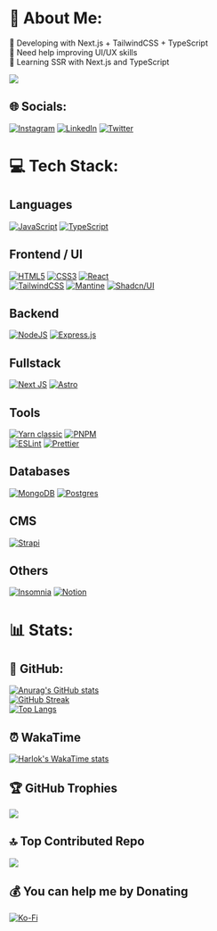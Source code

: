 # 💫 About Me:
🔭 Developing with Next.js + TailwindCSS + TypeScript<br>
🤝 Need help improving UI/UX skills<br>
🌱 Learning SSR with Next.js and TypeScript<br>

![](https://komarev.com/ghpvc/?username=higherror&color=blueviolet)

## 🌐 Socials:
[![Instagram](https://img.shields.io/badge/Instagram-E4405F.svg?logo=Instagram&logoColor=white)](https://instagram.com/higherrorua)
[![LinkedIn](https://img.shields.io/badge/LinkedIn-0077B5.svg?logo=linkedin&logoColor=white)](https://linkedin.com/in/vitaliy-hordiyk)
[![Twitter](https://img.shields.io/badge/Twitter-1DA1F2.svg?logo=Twitter&logoColor=white)](https://twitter.com/higherror) 

# 💻 Tech Stack:

## Languages
[![JavaScript](https://img.shields.io/badge/javascript-%23323330.svg?style=for-the-badge&logo=javascript&logoColor=%23F7DF1E)](https://developer.mozilla.org/docs/Web/JavaScript)
[![TypeScript](https://img.shields.io/badge/typescript-%23007ACC.svg?style=for-the-badge&logo=typescript&logoColor=white)](https://www.typescriptlang.org/)

## Frontend / UI
[![HTML5](https://img.shields.io/badge/html5-%23E34F26.svg?style=for-the-badge&logo=html5&logoColor=white)](https://developer.mozilla.org/en-US/docs/Web/html)
[![CSS3](https://img.shields.io/badge/css3-%231572B6.svg?style=for-the-badge&logo=css3&logoColor=white)](https://developer.mozilla.org/en-US/docs/Web/CSS)
[![React](https://img.shields.io/badge/react-%2320232a.svg?style=for-the-badge&logo=react&logoColor=%2361DAFB)](https://react.dev/)<br/>
[![TailwindCSS](https://img.shields.io/badge/tailwindcss-%2338B2AC.svg?style=for-the-badge&logo=tailwind-css&logoColor=white)](https://tailwindcss.com/)
[![Mantine](https://img.shields.io/badge/mantine-339AF0.svg?style=for-the-badge&logo=mantine&logoColor=white)](https://mantine.dev/)
[![Shadcn/UI](https://img.shields.io/badge/shadcnui-black?style=for-the-badge&logo=shadcnui&logoColor=white)](https://ui.shadcn.com/)

## Backend
[![NodeJS](https://img.shields.io/badge/node.js-6DA55F?style=for-the-badge&logo=node.js&logoColor=white)](https://nodejs.org/)
[![Express.js](https://img.shields.io/badge/express.js-%23404d59.svg?style=for-the-badge&logo=express&logoColor=%2361DAFB)](https://expressjs.com/)

## Fullstack
[![Next JS](https://img.shields.io/badge/Next-black?style=for-the-badge&logo=next.js&logoColor=white)](https://nextjs.org/)
[![Astro](https://img.shields.io/badge/astro-%232C2052.svg?style=for-the-badge&logo=astro&logoColor=white)](https://astro.build/)

## Tools
[![Yarn classic](https://img.shields.io/badge/yarn_classic-%232C8EBB.svg?style=for-the-badge&logo=yarn&logoColor=white)](https://classic.yarnpkg.com/)
[![PNPM](https://img.shields.io/badge/pnpm-%234a4a4a.svg?style=for-the-badge&logo=pnpm&logoColor=f69220)](https://pnpm.io/)<br/>
[![ESLint](https://img.shields.io/badge/ESLint-4B3263?style=for-the-badge&logo=eslint&logoColor=white)](https://eslint.org/)
[![Prettier](https://img.shields.io/badge/prettier-F7B93E?style=for-the-badge&logo=Prettier&logoColor=black)](https://prettier.io/)

## Databases
[![MongoDB](https://img.shields.io/badge/MongoDB-%234ea94b.svg?style=for-the-badge&logo=mongodb&logoColor=white)](https://www.mongodb.com/)
[![Postgres](https://img.shields.io/badge/postgres-%23316192.svg?style=for-the-badge&logo=postgresql&logoColor=white)](https://www.postgresql.org/)

## CMS 
[![Strapi](https://img.shields.io/badge/strapi-%232E7EEA.svg?style=for-the-badge&logo=strapi&logoColor=white)](https://strapi.io/) 

## Others
[![Insomnia](https://img.shields.io/badge/Insomnia-black?style=for-the-badge&logo=insomnia&logoColor=5849BE)](https://insomnia.rest/)
[![Notion](https://img.shields.io/badge/Notion-%23000000.svg?style=for-the-badge&logo=notion&logoColor=white)](https://www.notion.so/)

# 📊 Stats:

## 🐙 GitHub:
[![Anurag's GitHub stats](https://github-readme-stats.vercel.app/api?username=higherror&theme=catppuccin_mocha&show=reviews,discussions_started,discussions_answered,prs_merged,prs_merged_percentage&show_icons=true)](https://github.com/anuraghazra/github-readme-stats)<br/>
[![GitHub Streak](https://github-readme-streak-stats.herokuapp.com?user=higherror&theme=catppuccin-mocha)](https://git.io/streak-stats)<br/>
[![Top Langs](https://github-readme-stats.vercel.app/api/top-langs/?username=higherror&layout=donut&theme=catppuccin_mocha)](https://github.com/anuraghazra/github-readme-stats)<br/>

## ⏰ WakaTime
[![Harlok's WakaTime stats](https://github-readme-stats.vercel.app/api/wakatime?username=higherror&theme=catppuccin_mocha&layout=compact)](https://github.com/anuraghazra/github-readme-stats)

## 🏆 GitHub Trophies
![](https://github-profile-trophy.vercel.app/?username=higherror&bg_color=1e1e2e&text_color=cdd6f4&icon_color=cba6f7&title_color=94e2d5&no-frame=false&no-bg=true&margin-w=4)<br/>

## 🔝 Top Contributed Repo
![](https://github-contributor-stats.vercel.app/api?username=higherror&limit=5&bg_color=1e1e2e&text_color=cdd6f4&icon_color=cba6f7&title_color=94e2d5&combine_all_yearly_contributions=true)<br/>

## 💰 You can help me by Donating
[![Ko-Fi](https://img.shields.io/badge/Ko--fi-F16061?style=for-the-badge&logo=ko-fi&logoColor=white)](https://ko-fi.com/higherror) 

